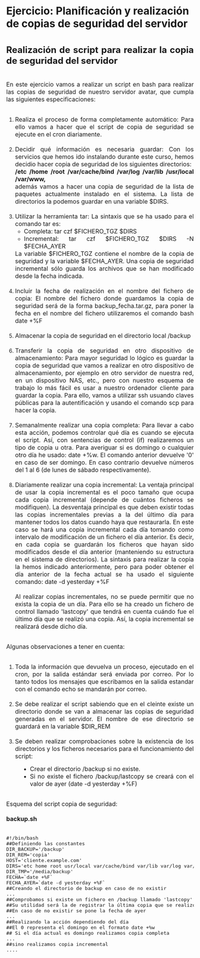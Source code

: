 # Ejercicio: Planificación y realización de copias de seguridad del servidor
<div class="box generalbox generalboxcontent boxaligncenter clearfix">
  <div style="text-align: justify;">
    <h1><font size="5">Realización de script para realizar la copia de seguridad del servidor</font></h1><font size="3"><br />En este ejercicio vamos a realizar un script en bash para realizar las copias de seguridad de nuestro servidor avatar, que cumpla las siguientes especificaciones:<br /><br /></font>
    <ol>
      <li><font size="3">Realiza el proceso de forma completamente automático: Para ello vamos a hacer que el script de copia de seguridad se ejecute en el cron diariamente.<br /><br /></font></li>
      <li><font size="3">Decidir qué información es necesaria guardar: Con los servicios que hemos ido instalando durante este curso, hemos decidio hacer copia de seguridad de los siguientes directorios: <br /><span style="font-weight: bold;">/etc /home /root /var/cache/bind /var/log /var/lib /usr/local /var/www,</span><br /> además vamos a hacer una copia de seguridad de la lista de paquetes actualmente instalado en el sistema. La lista de directorios la podemos guardar en una variable $DIRS.<br /><br /></font></li>
      <li><font size="3"> Utilizar la herramienta tar: La sintaxis que se ha usado para el comando tar es:<br /></font>
        <ul>
          <li><font size="3">Completa: tar czf $FICHERO_TGZ $DIRS</font></li>
          <li><font size="3">Incremental: tar czf $FICHERO_TGZ $DIRS -N $FECHA_AYER</font></li>
        </ul></li><font size="3"> La variable $FICHERO_TGZ contiene el nombre de la copia de seguridad y la variable $FECHA_AYER. Una copia de seguridad incremental sólo guarda los archivos que se han modificado desde la fecha indicada. <br /><br /></font>
      <li><font size="3">Incluir la fecha de realización en el nombre del fichero de copia: El nombre del fichero donde guardamos la copia de seguridad será de la forma backup_fecha.tar.gz, para poner la fecha en el nombre del fichero utilizaremos el comando bash date +%F<br /><br /></font></li>
      <li><font size="3">Almacenar la copia de seguridad en el directorio local /backup<br /><br /></font></li>
      <li><font size="3">Transferir la copia de seguridad en otro dispositivo de almacenamiento: Para mayor seguridad lo lógico es guardar la copia de seguridad que vamos a realizar en otro dispositivo de almacenamiento, por ejemplo en otro servidor de nuestra red, en un dispositivo NAS, etc., pero con nuestro esquema de trabajo lo más fácil es usar a nuestro ordenador cliente para guardar la copia. Para ello, vamos a utilizar ssh usuando claves públicas para la autentificación y usando el comando scp para hacer la copia.</font></li><font size="3"><br /></font>
      <li><font size="3">Semanalmente realizar una copia completa: Para llevar a cabo esta acción, podemos controlar qué día es cuando se ejecuta el script. Así, con sentencias de control (if) realizaremos un tipo de copia u otra. Para averiguar si es domingo o cualquier otro día he usado: date +%w. El comando anterior devuelve '0' en caso de ser domingo. En caso contrario devuelve números del 1 al 6 (de lunes de sábado respectivamente).<br /><br /></font></li>
      <li><font size="3">Diariamente realizar una copia incremental: La ventaja principal de usar la copia incremental es el poco tamaño que ocupa cada copia incremental (depende de cuántos ficheros se modifiquen). La desventaja principal es que deben existir todas las copias incrementales previas a la del último día para mantener todos los datos cuando haya que restaurarla. En este caso se hará una copia incremental cada día tomando como intervalo de modificación de un fichero el día anterior. Es decir, en cada copia se guardarán los ficheros que hayan sido modificados desde el día anterior (manteniendo su estructura en el sistema de directorios). La sintaxis para realizar la copia la hemos indicado anteriormente, pero para poder obtener el día anterior de la fecha actual se ha usado el siguiente comando: date -d yesterday +%F<br /><br />Al realizar copias incrementales, no se puede permitir que no exista la copia de un día. Para ello se ha creado un fichero de control llamado 'lastcopy' que tendrá en cuenta cuándo fue el último día que se realizó una copia. Así, la copia incremental se realizará desde dicho día.</font></li>
    </ol><font size="3"><br />Algunas observaciones a tener en cuenta:<br /><br /></font>
    <ol>
      <li><font size="3">Toda la información que devuelva un proceso, ejecutado en el cron, por la salida estándar será enviada por correo. Por lo tanto todos los mensajes que escribamos en la salida estandar con el comando echo se mandarán por correo.<br /><br /></font></li>
      <li><font size="3">Se debe realizar el script sabiendo que en el cleinte existe un directorio donde se van a almacenar las copias de seguridad generadas en el servidor. El nombre de ese directorio se guardará en la variable $DIR_REM<br /><br /></font></li>
      <li><font size="3">Se deben realizar comprobaciones sobre la existencia de los directorios y los ficheros necesarios para el funcionamiento del script:</font></li>
    </ol>
    <ul style="margin-left: 40px;">
      <li><font size="3"> Crear el directorio /backup si no existe.</font></li>
      <li><font size="3"> Si no existe el fichero /backup/lastcopy se creará con el valor de ayer (date -d yesterday +%F)</font></li>
    </ul><font size="3"><br />Esquema del script copia de seguridad:<br /><br /><span style="font-weight: bold;">backup.sh</span><br /><br /></font><pre><font size="3">#!/bin/bash
##Definiendo las constantes
DIR_BACKUP='/backup'
DIR_REM='copia'
HOST='cliente.example.com'
DIRS='etc home root usr/local var/cache/bind var/lib var/log var/www'
DIR_TMP='/media/backup'
FECHA=`date +%F`
FECHA_AYER=`date -d yesterday +%F`
##Creando el directorio de backup en caso de no existir
...
##Comprobamos si existe un fichero en /backup llamado 'lastcopy'
##Su utilidad será la de registrar la última copia que se realizó.
##En caso de no existir se pone la fecha de ayer
...
##Realizando la acción dependiendo del día
##El 0 representa el domingo en el formato date +%w
## Si el día actual es domingo realizamos copia completa
...
##sino realizamos copia incremental
....</font></pre></div></div>
